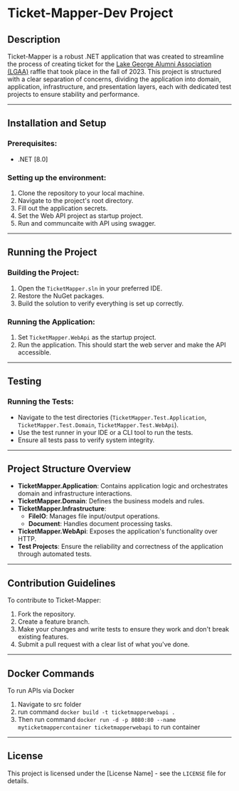 # Ticket-Mapper-Dev Project

## Description
Ticket-Mapper is a robust .NET application that was created to streamline the process of creating ticket for the [Lake George Alumni Association (LGAA)](https://lgalumni.com) raffle that took place in the fall of 2023. This project is structured with a clear separation of concerns, dividing the application into domain, application, infrastructure, and presentation layers, each with dedicated test projects to ensure stability and performance.

---

## Installation and Setup

### Prerequisites:
- .NET [8.0]

### Setting up the environment:
1. Clone the repository to your local machine.
2. Navigate to the project's root directory.
3. Fill out the application secrets.
4. Set the Web API project as startup project.
5. Run and communcaite with API using swagger.

---

## Running the Project

### Building the Project:
1. Open the `TicketMapper.sln` in your preferred IDE.
2. Restore the NuGet packages.
3. Build the solution to verify everything is set up correctly.

### Running the Application:
1. Set `TicketMapper.WebApi` as the startup project.
2. Run the application. This should start the web server and make the API accessible.

---

## Testing

### Running the Tests:
- Navigate to the test directories (`TicketMapper.Test.Application`, `TicketMapper.Test.Domain`, `TicketMapper.Test.WebApi`).
- Use the test runner in your IDE or a CLI tool to run the tests.
- Ensure all tests pass to verify system integrity.

---

## Project Structure Overview

- **TicketMapper.Application**: Contains application logic and orchestrates domain and infrastructure interactions.
- **TicketMapper.Domain**: Defines the business models and rules.
- **TicketMapper.Infrastructure**: 
  - **FileIO**: Manages file input/output operations.
  - **Document**: Handles document processing tasks.
- **TicketMapper.WebApi**: Exposes the application's functionality over HTTP.
- **Test Projects**: Ensure the reliability and correctness of the application through automated tests.

---

## Contribution Guidelines

To contribute to Ticket-Mapper:
1. Fork the repository.
2. Create a feature branch.
3. Make your changes and write tests to ensure they work and don't break existing features.
4. Submit a pull request with a clear list of what you've done.


---

## Docker Commands

To run APIs via Docker
1. Navigate to src folder
1. run command `docker build -t ticketmapperwebapi .`
1. Then run command `docker run -d -p 8080:80 --name myticketmappercontainer ticketmapperwebapi` to run container


---

## License

This project is licensed under the [License Name] - see the `LICENSE` file for details.
